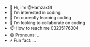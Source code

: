 - 👋 Hi, I’m @HamzaxGl
- 👀 I’m interested in coding 
- 🌱 I’m currently learning coding 
- 💞️ I’m looking to collaborate on coding 
- 📫 How to reach me 03235176304
- 😄 Pronouns: ...
- ⚡ Fun fact: ...

<!---
HamzaxGl/HamzaxGl is a ✨ special ✨ repository because its `README.md` (this file) appears on your GitHub profile.
You can click the Preview link to take a look at your changes.
--->
